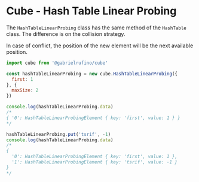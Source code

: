 # Cube - Hash Table Linear Probing

The `HashTableLinearProbing` class has the same method of the `HashTable` class. The difference is on the collision strategy.

In case of conflict, the position of the new element will be the next available position.

```js
import cube from '@gabrielrufino/cube'

const hashTableLinearProbing = new cube.HashTableLinearProbing({
  first: 1
}, {
  maxSize: 2
})

console.log(hashTableLinearProbing.data)
/*
{ '0': HashTableLinearProbingElement { key: 'first', value: 1 } }
*/

hashTableLinearProbing.put('tsrif', -1)
console.log(hashTableLinearProbing.data)
/*
{
  '0': HashTableLinearProbingElement { key: 'first', value: 1 },
  '1': HashTableLinearProbingElement { key: 'tsrif', value: -1 }
}
*/
```
